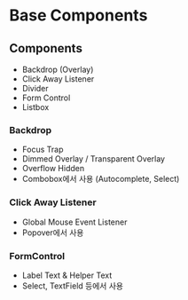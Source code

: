 # Base Components

## Components

-   Backdrop (Overlay)
-   Click Away Listener
-   Divider
-   Form Control
-   Listbox

### Backdrop

-   Focus Trap
-   Dimmed Overlay / Transparent Overlay
-   Overflow Hidden
-   Combobox에서 사용 (Autocomplete, Select)

### Click Away Listener

-   Global Mouse Event Listener
-   Popover에서 사용

### FormControl

-   Label Text & Helper Text
-   Select, TextField 등에서 사용
